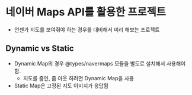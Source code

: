 # 네이버 Maps API를 활용한 프로젝트

- 언젠가 지도를 보여줘야 하는 경우를 대비해서 미리 해보는 프로젝트

## Dynamic vs Static

- Dynamic Map의 경우 @types/navermaps 모듈을 별도로 설치해서 사용해야 함.
  - 지도를 줌인, 줌 아웃 하려면 Dynamic Map을 사용
- Static Map은 고정된 지도 이미지가 응답됨
